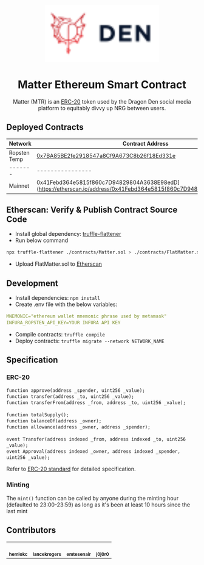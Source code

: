 <div align="center">

<img src="denWordmarkBlack.svg" alt="den" width="300"/>

# Matter Ethereum Smart Contract

Matter (MTR) is an [ERC-20](https://eips.ethereum.org/EIPS/eip-20) token used by the Dragon Den social media platform to equitably divvy up NRG between users.
</div>


## Deployed Contracts

| Network | Contract Address |
| ------- | ---------------- |
| Ropsten  Temp | [0x7BA85BE2fe2918547a8Cf9A673C8b26f18Ed331e](https://ropsten.etherscan.io/address/0x7BA85BE2fe2918547a8Cf9A673C8b26f18Ed331e) |
| ------- | ---------------- |
| Mainnet |0x41Febd364e5815f860c7D94829804A3638E98edD](https://etherscan.io/address/0x41Febd364e5815f860c7D94829804A3638E98edD)|

## Etherscan: Verify & Publish Contract Source Code
- Install global dependency: [truffle-flattener](https://www.npmjs.com/package/truffle-flattener)
- Run below command
```bash
npx truffle-flattener ./contracts/Matter.sol > ./contracts/FlatMatter.sol
```
- Upload FlatMatter.sol to [Etherscan](https://etherscan.io/verifyContract)


## Development

- Install dependencies: `npm install`
- Create .env file with the below variables:
 ```yaml
 MNEMONIC="ethereum wallet mnemonic phrase used by metamask"
 INFURA_ROPSTEN_API_KEY=YOUR INFURA API KEY
 ```
- Compile contracts: `truffle compile`
- Deploy contracts: `truffle migrate --network NETWORK_NAME`

## Specification

### ERC-20

```solidity
function approve(address _spender, uint256 _value);
function transfer(address _to, uint256 _value);
function transferFrom(address _from, address _to, uint256 _value);

function totalSupply();
function balanceOf(address _owner);
function allowance(address _owner, address _spender);

event Transfer(address indexed _from, address indexed _to, uint256 _value);
event Approval(address indexed _owner, address indexed _spender, uint256 _value);
```

Refer to [ERC-20 standard](https://eips.ethereum.org/EIPS/eip-20) for detailed specification.

### Minting 

The `mint()` function can be called by anyone during the minting hour (defaulted to 23:00-23:59) as long as it's been at least 10 hours since the last mint

## Contributors

<table>
  <tr>
    <td align="center">
      <a href="https://github.com/hemlokc">
        <img src="https://avatars0.githubusercontent.com/u/34429267?&v=4" width="100px;" alt=""/><br />
        <sub><b>hemlokc</b></sub>
      </a>
    </td>
    <td align="center">
      <a href="https://github.com/lancekrogers">
        <img src="https://avatars0.githubusercontent.com/u/12162551?v=4" width="100px;" alt=""/><br />
        <sub><b>lancekrogers</b></sub>
      </a>
    </td>
    <td align="center">
      <a href="https://github.com/emtesenair">
        <img src="https://avatars1.githubusercontent.com/u/993202?v=4" width="100px;" alt=""/><br />
        <sub><b>emtesenair</b></sub>
      </a>
    </td>
    <td align="center">
      <a href="https://github.com/j0j0r0">
        <img src="https://avatars3.githubusercontent.com/u/19333206?v=4" width="100px;" alt=""/><br />
        <sub><b>j0j0r0</b></sub>
      </a>
    </td>
  <tr>
</table>
